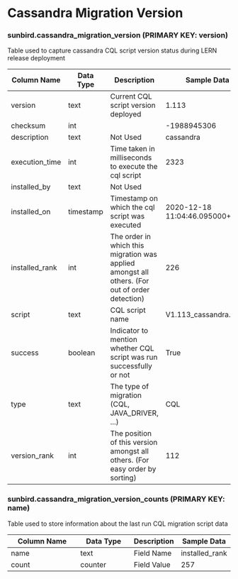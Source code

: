 # Cassandra Migration Version

### sunbird.cassandra\_migration\_version (**PRIMARY KEY: version)**

Table used to capture cassandra CQL script version status during LERN release deployment

<table><thead><tr><th width="180.33333333333331">Column Name</th><th width="122">Data Type</th><th>Description</th><th>Sample Data</th></tr></thead><tbody><tr><td>version</td><td>text</td><td>Current CQL script  version deployed</td><td>1.113</td></tr><tr><td>checksum</td><td>int</td><td></td><td>-1988945306</td></tr><tr><td>description</td><td>text</td><td>Not Used</td><td>cassandra</td></tr><tr><td>execution_time</td><td>int</td><td>Time taken in milliseconds to execute the cql script</td><td>2323</td></tr><tr><td>installed_by</td><td>text</td><td>Not Used</td><td></td></tr><tr><td>installed_on</td><td>timestamp</td><td>Timestamp on which the cql script was executed</td><td>2020-12-18 11:04:46.095000+0000</td></tr><tr><td>installed_rank</td><td>int</td><td>The order in which this migration was applied amongst all others. (For out of order detection)</td><td>226</td></tr><tr><td>script</td><td>text</td><td>CQL script name</td><td>V1.113_cassandra.cql</td></tr><tr><td>success</td><td>boolean</td><td>Indicator to mention whether CQL script was run successfully or not</td><td>True</td></tr><tr><td>type</td><td>text</td><td>The type of migration (CQL, JAVA_DRIVER, ...)</td><td>CQL</td></tr><tr><td>version_rank</td><td>int</td><td>The position of this version amongst all others. (For easy order by sorting)</td><td>112</td></tr></tbody></table>

### sunbird.cassandra\_migration\_version\_counts (PRIMARY KEY: name)

Table used to store information about the last run CQL migration script data

<table><thead><tr><th width="167.33333333333331">Column Name</th><th width="120">Data Type</th><th>Description</th><th>Sample Data</th></tr></thead><tbody><tr><td>name</td><td>text</td><td>Field Name</td><td>installed_rank</td></tr><tr><td>count</td><td>counter</td><td>Field Value</td><td>257</td></tr></tbody></table>

